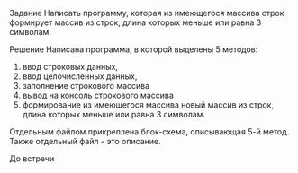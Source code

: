 Задание
Написать программу, которая из имеющегося массива строк 
формирует массив из строк, длина которых меньше или равна 3 символам.

Решение
Написана программа, в которой выделены 5 методов: 
1. ввод строковых данных, 
2. ввод целочисленных данных, 
3. заполнение строкового массива
4. вывод на консоль строкового массива
5. формирование из имеющегося массива новый массив из строк, длина которых меньше или равна 3 символам.

Отдельным файлом прикреплена блок-схема, описывающая 5-й метод.
Также отдельный файл - это описание.

До встречи